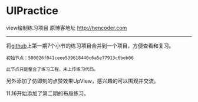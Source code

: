 # UIPractice
view绘制练习项目  原博客地址 http://hencoder.com

---

将[github](https://github.com/hencoder)上第一期7个小节的练习项目合并到一个项目，方便查看和复习。

    初始节点：500026f041ceee539618440c6a5e77913c6beb06
    
    此节点只是整合了练习工程，未上传练习代码。


另外添加了仿即刻的点赞效果UpView，感兴趣的可以围观并交流。


11.16开始添加了第二期的布局练习。

